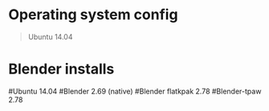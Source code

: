Operating system config
============

>Ubuntu 14.04

Blender installs 
============

#Ubuntu 14.04
#Blender 2.69 (native)
#Blender flatkpak 2.78
#Blender-tpaw 2.78
